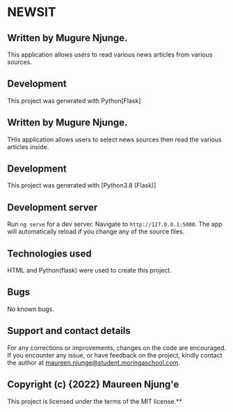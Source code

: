 # NEWSIT

## Written by Mugure Njunge.
This application allows users to read various news articles from various sources.

## Development

This project was generated with Python[Flask]


## Written by Mugure Njunge.
THis application allows users to select news sources then read the various articles inside.

## Development

This project was generated with [Python3.8 (Flask)]


## Development server

Run `ng serve` for a dev server. Navigate to `http://127.0.0.1:5000`. The app will automatically reload if you change any of the source files.

## Technologies used

HTML and Python(flask) were used to create this project.


## Bugs
No known bugs.

## Support and contact details

For any corrections or improvements, changes on the code are encouraged. If you encounter any issue, or have feedback on the project, kindly contact the author at maureen.njunge@student.moringaschool.com.

## Copyright (c) {2022} Maureen Njung'e

This project is licensed under the terms of the MIT license.**



